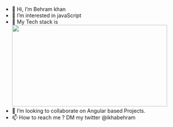 - 👋 Hi, I’m Behram khan
- 👀 I’m interested in javaScript
- 🌱 My Tech stack is <img src="https://www.sgstechnologies.net/sites/default/files/2020-02/Angular-node-js_0.png" width="420px" height="220px">
- 💞️ I’m looking to collaborate on Angular based Projects.
- 📫 How to reach me ? DM my twitter @ikhabehram

<!---
ibehramkhan/ibehramkhan is a ✨ special ✨ repository because its `README.md` (this file) appears on your GitHub profile.
You can click the Preview link to take a look at your changes.
--->
